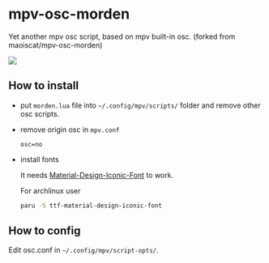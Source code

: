 # mpv-osc-morden

Yet another mpv osc script, based on mpv built-in osc. (forked from maoiscat/mpv-osc-morden)

![](https://github.com/maoiscat/mpv-osc-morden/blob/main/preview.png)

## How to install

- put `morden.lua` file into `~/.config/mpv/scripts/` folder and remove other osc scripts.

- remove origin osc in `mpv.conf`

	```
	osc=no
	```

- install fonts

	It needs [Material-Design-Iconic-Font](https://zavoloklom.github.io/material-design-iconic-font/) to work.

	For archlinux user

	```bash
	paru -S ttf-material-design-iconic-font
	```

## How to config

Edit osc.conf in `~/.config/mpv/script-opts/`.

